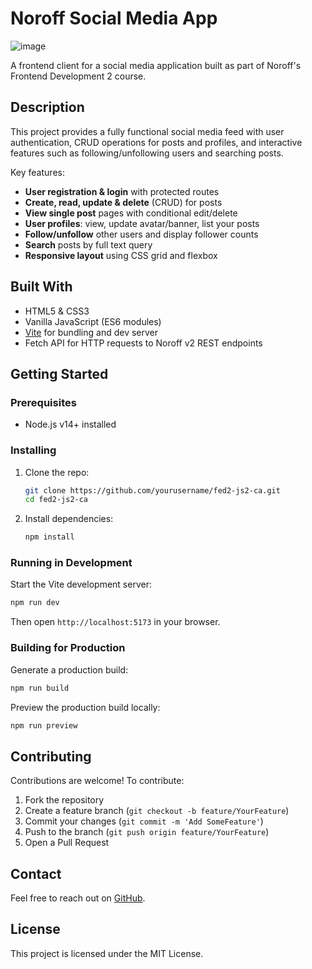 # Noroff Social Media App

![image](https://i.ibb.co/Lh2yvpCk/JS2-readme.png)

A frontend client for a social media application built as part of Noroff's Frontend Development 2 course.

## Description

This project provides a fully functional social media feed with user authentication, CRUD operations for posts and profiles, and interactive features such as following/unfollowing users and searching posts.

Key features:

- **User registration & login** with protected routes
- **Create, read, update & delete** (CRUD) for posts
- **View single post** pages with conditional edit/delete
- **User profiles**: view, update avatar/banner, list your posts
- **Follow/unfollow** other users and display follower counts
- **Search** posts by full text query
- **Responsive layout** using CSS grid and flexbox

## Built With

- HTML5 & CSS3
- Vanilla JavaScript (ES6 modules)
- [Vite](https://vitejs.dev/) for bundling and dev server
- Fetch API for HTTP requests to Noroff v2 REST endpoints

## Getting Started

### Prerequisites

- Node.js v14+ installed

### Installing

1. Clone the repo:

   ```bash
   git clone https://github.com/yourusername/fed2-js2-ca.git
   cd fed2-js2-ca
   ```

2. Install dependencies:

   ```bash
   npm install
   ```

### Running in Development

Start the Vite development server:

```bash
npm run dev
```

Then open `http://localhost:5173` in your browser.

### Building for Production

Generate a production build:

```bash
npm run build
```

Preview the production build locally:

```bash
npm run preview
```

## Contributing

Contributions are welcome! To contribute:

1. Fork the repository
2. Create a feature branch (`git checkout -b feature/YourFeature`)
3. Commit your changes (`git commit -m 'Add SomeFeature'`)
4. Push to the branch (`git push origin feature/YourFeature`)
5. Open a Pull Request

## Contact

Feel free to reach out on [GitHub](https://github.com/yourusername).

## License

This project is licensed under the MIT License.
